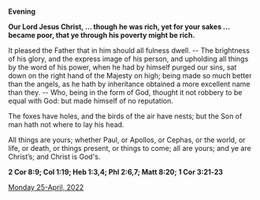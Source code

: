 **Evening**

**Our Lord Jesus Christ, ... though he was rich, yet for your sakes ... became poor, that ye through his poverty might be rich.**
 
It pleased the Father that in him should all fulness dwell. -- The brightness of his glory, and the express image of his person, and upholding all things by the word of his power, when he had by himself purged our sins, sat down on the right hand of the Majesty on high; being made so much better than the angels, as he hath by inheritance obtained a more excellent name than they. -- Who, being in the form of God, thought it not robbery to be equal with God: but made himself of no reputation.
 
The foxes have holes, and the birds of the air have nests; but the Son of man hath not where to lay his head.
 
All things are yours; whether Paul, or Apollos, or Cephas, or the world, or life, or death, or things present, or things to come; all are yours; and ye are Christ’s; and Christ is God's.  

**2 Cor 8:9; Col 1:19; Heb 1:3,4; Phl 2:6,7; Matt 8:20; 1 Cor 3:21‑23**

[Monday 25-April, 2022](https://t.me/daily_light)

